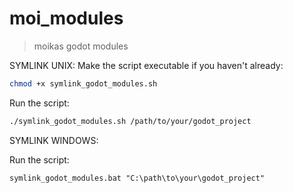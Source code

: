 # moi_modules

> moikas godot modules


SYMLINK UNIX:
Make the script executable if you haven't already:
```sh
chmod +x symlink_godot_modules.sh
```
Run the script:
```sh
./symlink_godot_modules.sh /path/to/your/godot_project
```


SYMLINK WINDOWS:

Run the script:
```
symlink_godot_modules.bat "C:\path\to\your\godot_project"
```